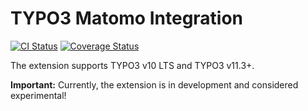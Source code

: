 # TYPO3 Matomo Integration

[![CI Status](https://github.com/brotkrueml/typo3-matomo-integration/workflows/CI/badge.svg?branch=master)](https://github.com/brotkrueml/typo3-matomo-integration/actions?query=workflow%3ACI)
[![Coverage Status](https://coveralls.io/repos/github/brotkrueml/typo3-matomo-integration/badge.svg?branch=master)](https://coveralls.io/github/brotkrueml/typo3-matomo-integration?branch=master)

The extension supports TYPO3 v10 LTS and TYPO3 v11.3+.

**Important:** Currently, the extension is in development and considered experimental!

<!--
[Documentation](https://docs.typo3.org/p/brotkrueml/typo3-matomo-integration/master/en-us/) |
[Changelog](https://github.com/brotkrueml/typo3-matomo-integration/blob/master/CHANGELOG.md) |
[Extension in TER](https://extensions.typo3.org/extension/matomo_integration/)
-->
